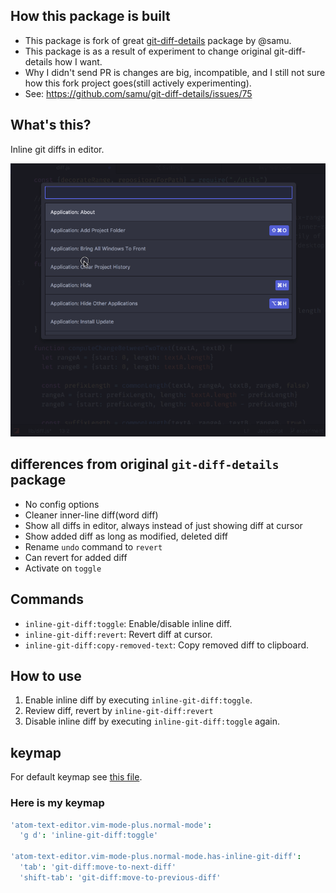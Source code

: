 ## How this package is built

- This package is fork of great [git-diff-details](https://github.com/samu/git-diff-details/) package by @samu.
- This package is as a result of experiment to change original git-diff-details how I want.
- Why I didn't send PR is changes are big, incompatible, and I still not sure how this fork project goes(still actively experimenting).
- See: https://github.com/samu/git-diff-details/issues/75

## What's this?

Inline git diffs in editor.

![](https://raw.githubusercontent.com/t9md/t9md/af71d8d6613f61b7f0fe3da9f7a89b5c91c3510c/img/atom-inline-git-diff.gif)

## differences from original `git-diff-details` package

- No config options
- Cleaner inner-line diff(word diff)
- Show all diffs in editor, always instead of just showing diff at cursor
- Show added diff as long as modified, deleted diff
- Rename `undo` command to `revert`
- Can revert for added diff
- Activate on `toggle`

## Commands

- `inline-git-diff:toggle`: Enable/disable inline diff.
- `inline-git-diff:revert`: Revert diff at cursor.
- `inline-git-diff:copy-removed-text`: Copy removed diff to clipboard.

## How to use

1. Enable inline diff by executing `inline-git-diff:toggle`.
2. Review diff, revert by `inline-git-diff:revert`
3. Disable inline diff by executing `inline-git-diff:toggle` again.

## keymap

For default keymap see [this file](https://github.com/t9md/atom-inline-git-diff/blob/master/keymaps/inline-git-diff.cson).


### Here is my keymap

```coffeescript
'atom-text-editor.vim-mode-plus.normal-mode':
  'g d': 'inline-git-diff:toggle'

'atom-text-editor.vim-mode-plus.normal-mode.has-inline-git-diff':
  'tab': 'git-diff:move-to-next-diff'
  'shift-tab': 'git-diff:move-to-previous-diff'
```
